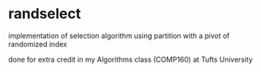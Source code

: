 # randselect
implementation of selection algorithm using partition with a pivot of randomized index

done for extra credit in my Algorithms class (COMP160) at Tufts University


